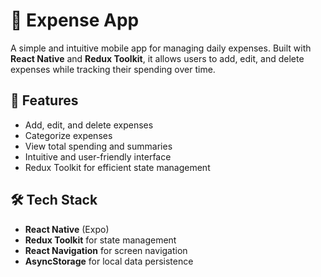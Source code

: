 # 💸 Expense App

A simple and intuitive mobile app for managing daily expenses. Built with **React Native** and **Redux Toolkit**, it allows users to add, edit, and delete expenses while tracking their spending over time.

## 📱 Features

- Add, edit, and delete expenses
- Categorize expenses
- View total spending and summaries
- Intuitive and user-friendly interface
- Redux Toolkit for efficient state management

## 🛠️ Tech Stack

- **React Native** (Expo)
- **Redux Toolkit** for state management
- **React Navigation** for screen navigation
- **AsyncStorage** for local data persistence
